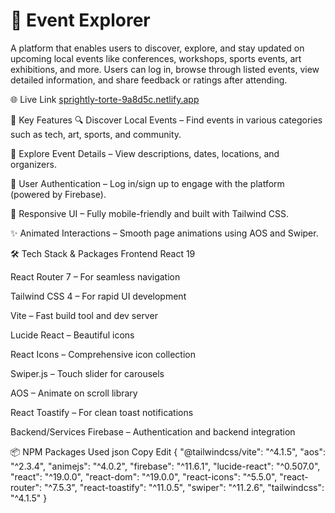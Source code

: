 # 🎉 Event Explorer
A platform that enables users to discover, explore, and stay updated on upcoming local events like conferences, workshops, sports events, art exhibitions, and more. Users can log in, browse through listed events, view detailed information, and share feedback or ratings after attending.

🌐 Live Link
[sprightly-torte-9a8d5c.netlify.app](https://sprightly-torte-9a8d5c.netlify.app/)

🚀 Key Features
🔍 Discover Local Events – Find events in various categories such as tech, art, sports, and community.

🧭 Explore Event Details – View descriptions, dates, locations, and organizers.

👤 User Authentication – Log in/sign up to engage with the platform (powered by Firebase).

📱 Responsive UI – Fully mobile-friendly and built with Tailwind CSS.

✨ Animated Interactions – Smooth page animations using AOS and Swiper.

🛠 Tech Stack & Packages
Frontend
React 19

React Router 7 – For seamless navigation

Tailwind CSS 4 – For rapid UI development

Vite – Fast build tool and dev server

Lucide React – Beautiful icons

React Icons – Comprehensive icon collection

Swiper.js – Touch slider for carousels

AOS – Animate on scroll library

React Toastify – For clean toast notifications

Backend/Services
Firebase – Authentication and backend integration

📦 NPM Packages Used
json
Copy
Edit
{
  "@tailwindcss/vite": "^4.1.5",
  "aos": "^2.3.4",
  "animejs": "^4.0.2",
  "firebase": "^11.6.1",
  "lucide-react": "^0.507.0",
  "react": "^19.0.0",
  "react-dom": "^19.0.0",
  "react-icons": "^5.5.0",
  "react-router": "^7.5.3",
  "react-toastify": "^11.0.5",
  "swiper": "^11.2.6",
  "tailwindcss": "^4.1.5"
}
